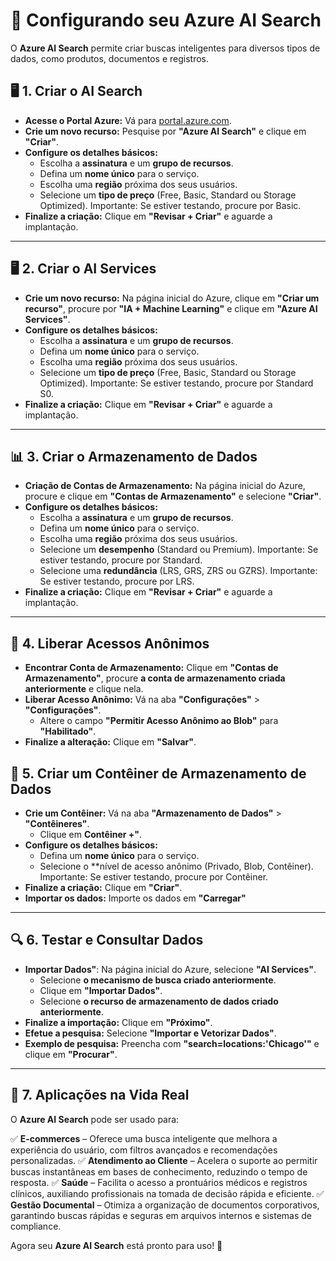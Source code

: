 # 🚀 Configurando seu Azure AI Search

O **Azure AI Search** permite criar buscas inteligentes para diversos tipos de dados, como produtos, documentos e registros.

## 🖥️ 1. Criar o AI Search

- **Acesse o Portal Azure:** Vá para [portal.azure.com](https://portal.azure.com).
- **Crie um novo recurso:** Pesquise por **"Azure AI Search"** e clique em **"Criar"**.
- **Configure os detalhes básicos:**  
  - Escolha a **assinatura** e um **grupo de recursos**.  
  - Defina um **nome único** para o serviço.  
  - Escolha uma **região** próxima dos seus usuários.  
  - Selecione um **tipo de preço** (Free, Basic, Standard ou Storage Optimized). Importante: Se estiver testando, procure por Basic.  
- **Finalize a criação:** Clique em **"Revisar + Criar"** e aguarde a implantação.

---

## 🖥️ 2. Criar o AI Services

- **Crie um novo recurso:** Na página inicial do Azure, clique em **"Criar um recurso"**, procure por **"IA + Machine Learning"** e clique em **"Azure AI Services"**.
- **Configure os detalhes básicos:**  
  - Escolha a **assinatura** e um **grupo de recursos**.  
  - Defina um **nome único** para o serviço.  
  - Escolha uma **região** próxima dos seus usuários.  
  - Selecione um **tipo de preço** (Free, Basic, Standard ou Storage Optimized). Importante: Se estiver testando, procure por Standard S0.  
- **Finalize a criação:** Clique em **"Revisar + Criar"** e aguarde a implantação.

---

## 📊 3. Criar o Armazenamento de Dados

- **Criação de Contas de Armazenamento:** Na página inicial do Azure, procure e clique em **"Contas de Armazenamento"** e selecione **"Criar"**.
- **Configure os detalhes básicos:**  
  - Escolha a **assinatura** e um **grupo de recursos**.  
  - Defina um **nome único** para o serviço.  
  - Escolha uma **região** próxima dos seus usuários.  
  - Selecione um **desempenho** (Standard ou Premium). Importante: Se estiver testando, procure por Standard.
  - Selecione uma **redundância** (LRS, GRS, ZRS ou GZRS). Importante: Se estiver testando, procure por LRS. 
- **Finalize a criação:** Clique em **"Revisar + Criar"** e aguarde a implantação.

---

## 🔑 4. Liberar Acessos Anônimos

- **Encontrar Conta de Armazenamento:** Clique em **"Contas de Armazenamento"**, procure **a conta de armazenamento criada anteriormente** e clique nela.
- **Liberar Acesso Anônimo:** Vá na aba **"Configurações"** > **"Configurações"**.
  - Altere o campo **"Permitir Acesso Anônimo ao Blob"** para **"Habilitado"**.
- **Finalize a alteração:** Clique em **"Salvar"**.

## 📂 5. Criar um Contêiner de Armazenamento de Dados

- **Crie um Contêiner:** Vá na aba **"Armazenamento de Dados"** > **"Contêineres"**.
   - Clique em **Contêiner +"**.
- **Configure os detalhes básicos:**
   - Defina um **nome único** para o serviço.
   - Selecione o **nível de acesso anônimo (Privado, Blob, Contêiner). Importante: Se estiver testando, procure por Contêiner. 
- **Finalize a criação:** Clique em **"Criar"**.
- **Importar os dados:** Importe os dados em **"Carregar"**

---

## 🔍 6. Testar e Consultar Dados

- **Importar Dados"**: Na página inicial do Azure, selecione **"AI Services"**.
   - Selecione **o mecanismo de busca criado anteriormente**.
   - Clique em **"Importar Dados"**.
   - Selecione **o recurso de armazenamento de dados criado anteriormente**.
- **Finalize a importação:** Clique em **"Próximo"**.
- **Efetue a pesquisa:** Selecione **"Importar e Vetorizar Dados"**.
- **Exemplo de pesquisa:** Preencha com **"search=locations:'Chicago'"** e clique em **"Procurar"**.

---

## 🎯 7. Aplicações na Vida Real

O **Azure AI Search** pode ser usado para:

✅ **E-commerces** – Oferece uma busca inteligente que melhora a experiência do usuário, com filtros avançados e recomendações personalizadas.
✅ **Atendimento ao Cliente** – Acelera o suporte ao permitir buscas instantâneas em bases de conhecimento, reduzindo o tempo de resposta.
✅ **Saúde** – Facilita o acesso a prontuários médicos e registros clínicos, auxiliando profissionais na tomada de decisão rápida e eficiente.
✅ **Gestão Documental** – Otimiza a organização de documentos corporativos, garantindo buscas rápidas e seguras em arquivos internos e sistemas de compliance.

Agora seu **Azure AI Search** está pronto para uso! 🚀
